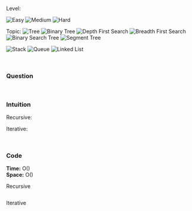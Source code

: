 ## []()

<br>

Level:

![Easy](https://img.shields.io/badge/-Easy-00b300)
![Medium](https://img.shields.io/badge/-Medium-ff8000)
![Hard](https://img.shields.io/badge/-Hard-e60000)

Topic:
![Tree](https://img.shields.io/badge/-Tree-70db70)
![Binary Tree](https://img.shields.io/badge/-Binary_Tree-5cd65c)
![Depth First Search](https://img.shields.io/badge/-Depth_First_Search-47d147)
![Breadth First Search](https://img.shields.io/badge/-Breadth_First_Search-33cc33)
![Binary Search Tree](https://img.shields.io/badge/-Binary_Search_Tree-2eb82e)
![Segment Tree](https://img.shields.io/badge/-Segment_Tree-29a329)

![Stack](https://img.shields.io/badge/-Stack-3399ff)
![Queue](https://img.shields.io/badge/-Queue-1a8cff)
![Linked List](https://img.shields.io/badge/-Linked_List-0066cc)

<!---
Similar Problem:

- [](.md)
--->
<br>

### Question

>

<br>

### Intuition

Recursive:

Iterative:

<br>

### Code

**Time:** O()  
**Space:** O()

Recursive

```java

```

Iterative

```java

```
